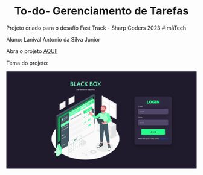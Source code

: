 <h1 align="center"> To-do- Gerenciamento de Tarefas</h1>

Projeto criado para o desafio Fast Track - Sharp Coders 2023  #ÍmãTech
<p>Aluno: Lanival Antonio da Silva Junior</p>

Abra o projeto [AQUI!](https://lenysjunior.github.io/desafio-FastTrack/login.html)

Tema do projeto:

![image](https://github.com/lenysjunior/desafio-FastTrack/blob/main/img/tela.png)
